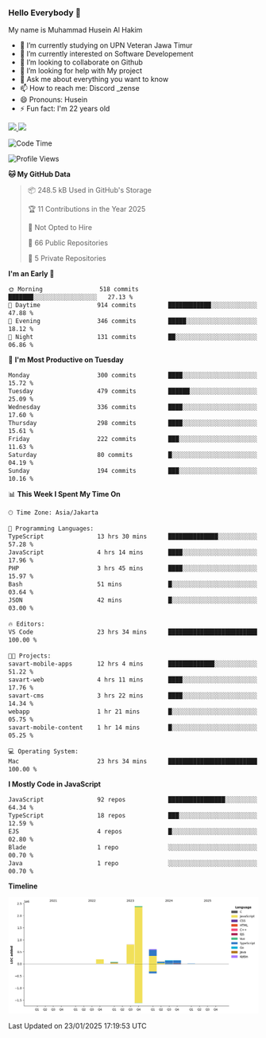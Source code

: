 ### Hello Everybody 👋

My name is Muhammad Husein Al Hakim

- 🔭 I’m currently studying on UPN Veteran Jawa Timur
- 🌱 I’m currently interested on Software Developement
- 👯 I’m looking to collaborate on Github
- 🤔 I’m looking for help with My project
- 💬 Ask me about everything you want to know
- 📫 How to reach me: Discord _zense
- 😄 Pronouns: Husein
- ⚡ Fun fact: I'm 22 years old

<p align="left">
<a href="https://github.com/huseinhq">
  <img height="180em" src="https://github-readme-stats-eight-theta.vercel.app/api?username=huseinhq&show_icons=true&theme=algolia&include_all_commits=true&count_private=true"/>
  <img height="180em" src="https://github-readme-stats-eight-theta.vercel.app/api/top-langs/?username=huseinhq&layout=compact&langs_count=8&theme=algolia"/>
</a>
</p>

<!--START_SECTION:waka-->
![Code Time](http://img.shields.io/badge/Code%20Time-1%2C784%20hrs%2038%20mins-blue)

![Profile Views](http://img.shields.io/badge/Profile%20Views-0-blue)

**🐱 My GitHub Data** 

> 📦 248.5 kB Used in GitHub's Storage 
 > 
> 🏆 11 Contributions in the Year 2025
 > 
> 🚫 Not Opted to Hire
 > 
> 📜 66 Public Repositories 
 > 
> 🔑 5 Private Repositories 
 > 
**I'm an Early 🐤** 

```text
🌞 Morning                518 commits         ███████░░░░░░░░░░░░░░░░░░   27.13 % 
🌆 Daytime                914 commits         ████████████░░░░░░░░░░░░░   47.88 % 
🌃 Evening                346 commits         █████░░░░░░░░░░░░░░░░░░░░   18.12 % 
🌙 Night                  131 commits         ██░░░░░░░░░░░░░░░░░░░░░░░   06.86 % 
```
📅 **I'm Most Productive on Tuesday** 

```text
Monday                   300 commits         ████░░░░░░░░░░░░░░░░░░░░░   15.72 % 
Tuesday                  479 commits         ██████░░░░░░░░░░░░░░░░░░░   25.09 % 
Wednesday                336 commits         ████░░░░░░░░░░░░░░░░░░░░░   17.60 % 
Thursday                 298 commits         ████░░░░░░░░░░░░░░░░░░░░░   15.61 % 
Friday                   222 commits         ███░░░░░░░░░░░░░░░░░░░░░░   11.63 % 
Saturday                 80 commits          █░░░░░░░░░░░░░░░░░░░░░░░░   04.19 % 
Sunday                   194 commits         ███░░░░░░░░░░░░░░░░░░░░░░   10.16 % 
```


📊 **This Week I Spent My Time On** 

```text
🕑︎ Time Zone: Asia/Jakarta

💬 Programming Languages: 
TypeScript               13 hrs 30 mins      ██████████████░░░░░░░░░░░   57.28 % 
JavaScript               4 hrs 14 mins       ████░░░░░░░░░░░░░░░░░░░░░   17.96 % 
PHP                      3 hrs 45 mins       ████░░░░░░░░░░░░░░░░░░░░░   15.97 % 
Bash                     51 mins             █░░░░░░░░░░░░░░░░░░░░░░░░   03.64 % 
JSON                     42 mins             █░░░░░░░░░░░░░░░░░░░░░░░░   03.00 % 

🔥 Editors: 
VS Code                  23 hrs 34 mins      █████████████████████████   100.00 % 

🐱‍💻 Projects: 
savart-mobile-apps       12 hrs 4 mins       █████████████░░░░░░░░░░░░   51.22 % 
savart-web               4 hrs 11 mins       ████░░░░░░░░░░░░░░░░░░░░░   17.76 % 
savart-cms               3 hrs 22 mins       ████░░░░░░░░░░░░░░░░░░░░░   14.34 % 
webapp                   1 hr 21 mins        █░░░░░░░░░░░░░░░░░░░░░░░░   05.75 % 
savart-mobile-content    1 hr 14 mins        █░░░░░░░░░░░░░░░░░░░░░░░░   05.25 % 

💻 Operating System: 
Mac                      23 hrs 34 mins      █████████████████████████   100.00 % 
```

**I Mostly Code in JavaScript** 

```text
JavaScript               92 repos            ████████████████░░░░░░░░░   64.34 % 
TypeScript               18 repos            ███░░░░░░░░░░░░░░░░░░░░░░   12.59 % 
EJS                      4 repos             █░░░░░░░░░░░░░░░░░░░░░░░░   02.80 % 
Blade                    1 repo              ░░░░░░░░░░░░░░░░░░░░░░░░░   00.70 % 
Java                     1 repo              ░░░░░░░░░░░░░░░░░░░░░░░░░   00.70 % 
```



**Timeline**

![Lines of Code chart](https://raw.githubusercontent.com/HuseinHQ/HuseinHQ/main/assets/bar_graph.png)


 Last Updated on 23/01/2025 17:19:53 UTC
<!--END_SECTION:waka-->
